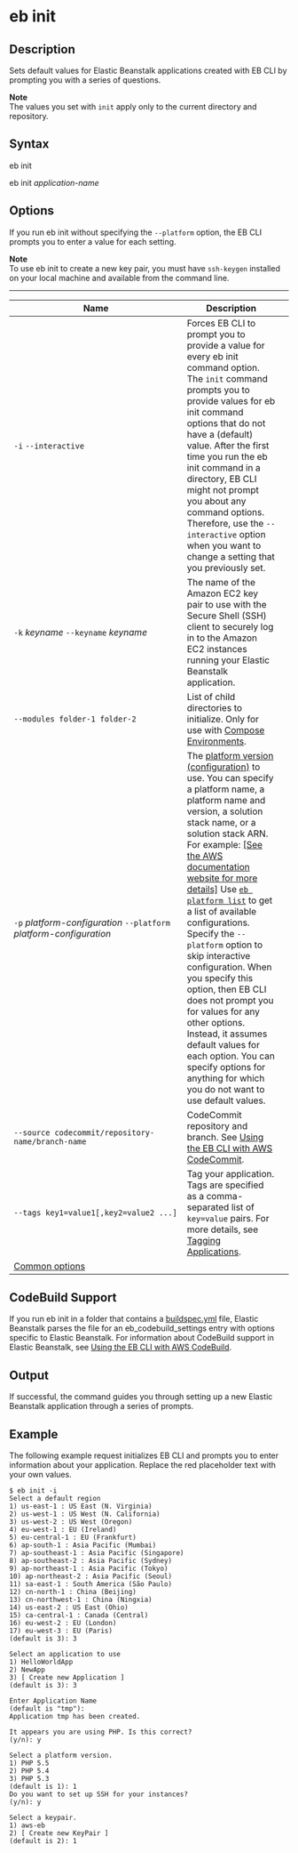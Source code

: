 # eb init<a name="eb3-init"></a>

## Description<a name="eb3-initdescription"></a>

Sets default values for Elastic Beanstalk applications created with EB CLI by prompting you with a series of questions\.

**Note**  
The values you set with `init` apply only to the current directory and repository\.

## Syntax<a name="eb3-initsyntax"></a>

 eb init 

 eb init *application\-name* 

## Options<a name="eb3-initoptions"></a>

If you run eb init without specifying the `--platform` option, the EB CLI prompts you to enter a value for each setting\.

**Note**  
To use eb init to create a new key pair, you must have `ssh-keygen` installed on your local machine and available from the command line\.


****  

|  Name  |  Description  |  | 
| --- | --- | --- | 
|  `-i` `--interactive`  |  Forces EB CLI to prompt you to provide a value for every eb init command option\.  The `init` command prompts you to provide values for eb init command options that do not have a \(default\) value\. After the first time you run the eb init command in a directory, EB CLI might not prompt you about any command options\. Therefore, use the `--interactive` option when you want to change a setting that you previously set\.   |  | 
|  `-k` *keyname* `--keyname` *keyname*  |  The name of the Amazon EC2 key pair to use with the Secure Shell \(SSH\) client to securely log in to the Amazon EC2 instances running your Elastic Beanstalk application\.  |  | 
|  `--modules folder-1 folder-2`  |  List of child directories to initialize\. Only for use with [Compose Environments](ebcli-compose.md)\.  |  | 
|  `-p` *platform\-configuration*  `--platform` *platform\-configuration*  |  The [platform version \(configuration\)](concepts.platforms.md) to use\. You can specify a platform name, a platform name and version, a solution stack name, or a solution stack ARN\. For example: [\[See the AWS documentation website for more details\]](http://docs.aws.amazon.com/elasticbeanstalk/latest/dg/eb3-init.html) Use [`eb platform list`](eb3-platform.md) to get a list of available configurations\. Specify the `--platform` option to skip interactive configuration\.  When you specify this option, then EB CLI does not prompt you for values for any other options\. Instead, it assumes default values for each option\. You can specify options for anything for which you do not want to use default values\.   |  | 
|  `--source codecommit/repository-name/branch-name`  |  CodeCommit repository and branch\. See [Using the EB CLI with AWS CodeCommit](eb-cli-codecommit.md)\.  |  | 
|  `-﻿-﻿tags key1=value1[,key2=value2 ...]`  |  Tag your application\. Tags are specified as a comma\-separated list of `key=value` pairs\. For more details, see [Tagging Applications](applications-tagging.md)\.  | 
|  [Common options](eb3-cmd-options.md)  |  |  | 

## CodeBuild Support<a name="eb3-init-codebuild"></a>

If you run eb init in a folder that contains a [buildspec\.yml](https://docs.aws.amazon.com/codebuild/latest/userguide/build-spec-ref.html) file, Elastic Beanstalk parses the file for an eb\_codebuild\_settings entry with options specific to Elastic Beanstalk\. For information about CodeBuild support in Elastic Beanstalk, see [Using the EB CLI with AWS CodeBuild](eb-cli-codebuild.md)\.

## Output<a name="eb3-initoutput"></a>

If successful, the command guides you through setting up a new Elastic Beanstalk application through a series of prompts\.

## Example<a name="eb3-initexample"></a>

The following example request initializes EB CLI and prompts you to enter information about your application\. Replace the red placeholder text with your own values\.

```
$ eb init -i
Select a default region
1) us-east-1 : US East (N. Virginia)
2) us-west-1 : US West (N. California)
3) us-west-2 : US West (Oregon)
4) eu-west-1 : EU (Ireland)
5) eu-central-1 : EU (Frankfurt)
6) ap-south-1 : Asia Pacific (Mumbai)
7) ap-southeast-1 : Asia Pacific (Singapore)
8) ap-southeast-2 : Asia Pacific (Sydney)
9) ap-northeast-1 : Asia Pacific (Tokyo)
10) ap-northeast-2 : Asia Pacific (Seoul)
11) sa-east-1 : South America (São Paulo)
12) cn-north-1 : China (Beijing)
13) cn-northwest-1 : China (Ningxia)
14) us-east-2 : US East (Ohio)
15) ca-central-1 : Canada (Central)
16) eu-west-2 : EU (London)
17) eu-west-3 : EU (Paris)
(default is 3): 3

Select an application to use
1) HelloWorldApp
2) NewApp
3) [ Create new Application ]
(default is 3): 3

Enter Application Name
(default is "tmp"):
Application tmp has been created.

It appears you are using PHP. Is this correct?
(y/n): y

Select a platform version.
1) PHP 5.5
2) PHP 5.4
3) PHP 5.3
(default is 1): 1
Do you want to set up SSH for your instances?
(y/n): y

Select a keypair.
1) aws-eb
2) [ Create new KeyPair ]
(default is 2): 1
```